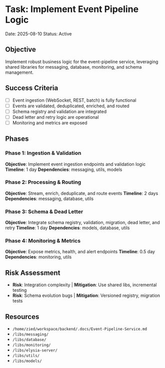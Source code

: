 # Task: Implement Event Pipeline Logic

Date: 2025-08-10
Status: Active

## Objective

Implement robust business logic for the event-pipeline service, leveraging shared libraries for messaging, database, monitoring, and schema management.

## Success Criteria

- [ ] Event ingestion (WebSocket, REST, batch) is fully functional
- [ ] Events are validated, deduplicated, enriched, and routed
- [ ] Schema registry and validation are integrated
- [ ] Dead letter and retry logic are operational
- [ ] Monitoring and metrics are exposed

## Phases

### Phase 1: Ingestion & Validation

**Objective**: Implement event ingestion endpoints and validation logic
**Timeline**: 1 day
**Dependencies**: messaging, utils, models

### Phase 2: Processing & Routing

**Objective**: Stream, enrich, deduplicate, and route events
**Timeline**: 2 days
**Dependencies**: messaging, database, utils

### Phase 3: Schema & Dead Letter

**Objective**: Integrate schema registry, validation, migration, dead letter, and retry
**Timeline**: 1 day
**Dependencies**: models, database, utils

### Phase 4: Monitoring & Metrics

**Objective**: Expose metrics, health, and alert endpoints
**Timeline**: 0.5 day
**Dependencies**: monitoring, utils

## Risk Assessment

- **Risk**: Integration complexity | **Mitigation**: Use shared libs, incremental testing
- **Risk**: Schema evolution bugs | **Mitigation**: Versioned registry, migration tests

## Resources

- `/home/zied/workspace/backend/.docs/Event-Pipeline-Service.md`
- `/libs/messaging/`
- `/libs/database/`
- `/libs/monitoring/`
- `/libs/elysia-server/`
- `/libs/utils/`
- `/libs/models/`
